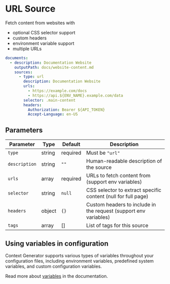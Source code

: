 # URL Source

Fetch content from websites with

- optional CSS selector support
- custom headers
- environment variable support
- multiple URLs

```yaml
documents:
  - description: Documentation Website
    outputPath: docs/website-content.md
    sources:
      - type: url
        description: Documentation Website
        urls:
          - https://example.com/docs
          - https://api.${ENV_NAME}.example.com/data
        selector: .main-content
        headers:
          Authorization: Bearer ${API_TOKEN}
          Accept-Language: en-US
```

## Parameters

| Parameter     | Type   | Default  | Description                                                      |
|---------------|--------|----------|------------------------------------------------------------------|
| `type`        | string | required | Must be `"url"`                                                  |
| `description` | string | `""`     | Human-readable description of the source                         |
| `urls`        | array  | required | URLs to fetch content from (support env variables)               |
| `selector`    | string | `null`   | CSS selector to extract specific content (null for full page)    |
| `headers`     | object | `{}`     | Custom headers to include in the request (support env variables) |
| `tags`        | array  | []       | List of tags for this source                                     |

## Using variables in configuration

Context Generator supports various types of variables throughout your configuration files, including environment
variables, predefined system variables, and custom configuration variables.

Read more about [variables](./variables.md) in the documentation.